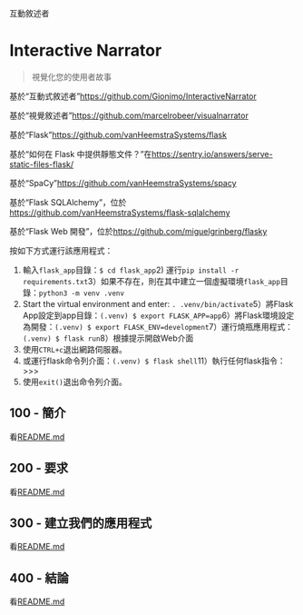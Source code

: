 互動敘述者

# Interactive Narrator

> 視覺化您的使用者故事

基於“互動式敘述者”<https://github.com/Gionimo/InteractiveNarrator>

基於“視覺敘述者”<https://github.com/marcelrobeer/visualnarrator>

基於“Flask”<https://github.com/vanHeemstraSystems/flask>

基於“如何在 Flask 中提供靜態文件？”在<https://sentry.io/answers/serve-static-files-flask/>

基於“SpaCy”<https://github.com/vanHeemstraSystems/spacy>

基於“Flask SQLAlchemy”，位於<https://github.com/vanHeemstraSystems/flask-sqlalchemy>

基於“Flask Web 開發”，位於<https://github.com/miguelgrinberg/flasky>

按如下方式運行該應用程式：

1) 輸入`flask_app`目錄：`$ cd flask_app`2) 運行`pip install -r requirements.txt`3）如果不存在，則在其中建立一個虛擬環境`flask_app`目錄：`python3 -m venv .venv`
4) Start the virtual environment and enter: `. .venv/bin/activate`5）將Flask App設定到app目錄：`(.venv) $ export FLASK_APP=app`6）將Flask環境設定為開發：`(.venv) $ export FLASK_ENV=development`7）運行燒瓶應用程式：`(.venv) $ flask run`8）根據提示開啟Web介面
9) 使用`CTRL+c`退出網路伺服器。
10) 或運行flask命令列介面：`(.venv) $ flask shell`11）執行任何flask指令：>>>
12) 使用`exit()`退出命令列介面。

## 100 - 簡介

看[README.md](./100/README.md)

## 200 - 要求

看[README.md](./200/README.md)

## 300 - 建立我們的應用程式

看[README.md](./300/README.md)

## 400 - 結論

看[README.md](./400/README.md)

